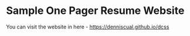 # Sample One Pager Resume Website
You can visit the website in here - https://denniscual.github.io/dcss
